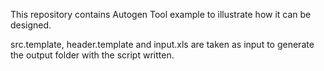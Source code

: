 This repository contains Autogen Tool example to illustrate how it can be designed.

src.template, header.template and input.xls are taken as input to generate the output folder with the script written.
